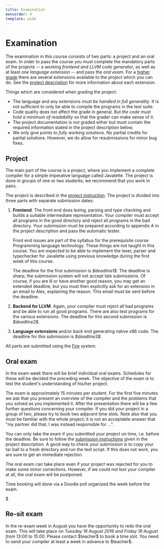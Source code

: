 ```yaml
---
title: Examination
menuorder: 4
template: wide
---
```


Examination
===========

The examination in this course consists of two parts: a project and an oral
exam. In order to pass the course you must complete the mandatory parts of
the projects -- a working *frontend and LLVM code generator*, as well as
at least *one language extension* -- and pass the *oral exam*.
For a [higher grade](/project#grading) there are several extensions available
to the project which you can do.
See the [project description](/project#extensions) for more information about
each extension.

Things which are considered when grading the project:

* The language and any extensions *must be handled in full generality*.
  It is not sufficient to only be able to compile the programs in the test suite.
* Code quality does not affect the grade in general. But *the code must hold
  a minimum of readability* so that the grader can make sense of it.
* The project documentation is not graded either but must contain the required
  information stated in the project description below.
* We only give points to *fully working solutions*. No partial credits for
  partial solutions. However, we do allow for resubmissions for minor bug fixes.


<a name="project"></a>

Project
-------

The main part of the course is a project, where you implement a complete
compiler for a simple imperative language called Javalette. The project is
done in groups of one or two students; we recommend that you work in pairs.

The project is described in the [project instruction](/project).
The project is divided into three parts with separate submission dates:

1. **Frontend**. The front end does lexing, parsing and type checking and builds
    a suitable intermediate representation. Your compiler must accept all
    programs in the good directory and reject all programs in the bad directory.
    Your submission must be prepared according to appendix A in the project
    description and pass the automatic tester.
    
    Front end issues are part of the syllabus for the prerequisite course
    Programming language technology. These things are not taught in this course.
    You are expected to be able to implement the lexer, parser and typechecker
    for Javalette using previous knowledge during the first week of this course.
   
    The deadline for the first submission is *\$deadline1\$*. The deadline is
    sharp; the submission system will not accept late submissions. Of course,
    if you are ill or have another good reason, you may get an extended
    deadline, but you must then explicitly ask for an extension in an email
    to Alex, explaining the reason. This email must be sent before the deadline.
2. **Backend for LLVM**. Again, your compiler must reject all bad programs and
    be able to run all good programs. There are also test programs for the
    various extensions.
    The deadline for this second submission is *\$deadline2\$*.
3. **Language extensions** and/or back end generating native x86 code.
    The deadline for this submission is *\$deadline3\$*.

All parts are submitted using the [Fire](/fire) system.


Oral exam
---------

In the exam week there will be brief individual oral exams.  Schedules for these
will be decided the preceding week. The objective of the exam is to test the
student's understanding of his/her project.

The exam is approximately 15 minutes per student. For the first five minutes we
ask that you present an overview of the compiler and the problems that you
solved as you implemented it. After the presentation there will be a few further
questions concerning your compiler. If you did your project in a group of two,
please try to book two adjacent time slots. Note also that you must be familiar
with the whole project; it is not an acceptable answer that "my partner did
that; I was instead responsible for ...".

You can only take the exam if you submitted your project on time, i.e. before
the deadline. Be sure to follow the [submission
instructions](/project#submission_format) given in the project description. A
good way to check your submission is to copy your tar ball to a fresh directory
and run the test script. If this does not work, you are sure to get an immediate
rejection.

The oral exam can take place even if your project was rejected for you to make
some minor corrections. However, if we could not test your compiler at all, the
oral exam will be postponed.

Time booking will done via a Doodle poll organized the week before the exam.

\$

Re-sit exam
-----------

In the re-exam week in August you have the opportunity to redo the oral exam.
This will take place on *Tuesday 16 August 2016 and Friday 19 August from 13:00
to 15:00*. Please contact \$teacher\$ to book a time slot. You need to send your
compiler at least a week in advance to \$teacher\$.
